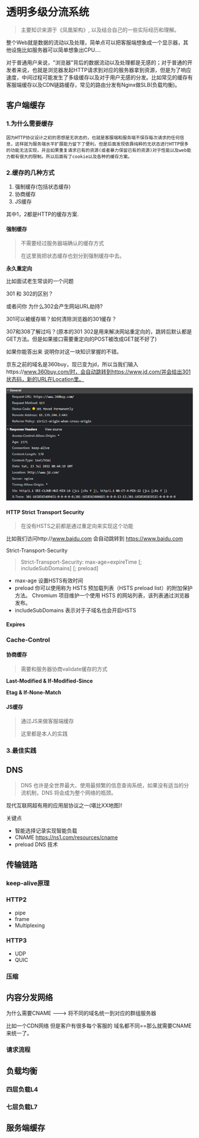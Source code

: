 # 透明多级分流系统

> 主要知识来源于《凤凰架构》, 以及结合自己的一些实际经历和理解。

整个Web就是数据的流动以及处理，简单点可以把客服端想象成一个显示器，其他设施比如服务器可以简单想象出CPU....

对于普通用户来说，"浏览器"背后的数据流动以及处理都是无感的；对于普通的开发者来说，也就是浏览器发起HTTP请求到对应的服务器拿到资源，但是为了响应速度，中间过程可能发生了多级缓存以及对于用户无感的分发。比如常见的缓存有客服端缓存以及CDN链路缓存，常见的路由分发有Nginx做SLB(负载均衡)。

## 客户端缓存

### 1.为什么需要缓存

```
因为HTTP协议设计之初的思想是无状态的，也就是客服端和服务端不保存每次请求的任何信息，这样就为服务端水平扩展能力留下了便利，但是后面发现依靠纯粹的无状态进行HTTP很多的功能无法实现，并且如果重复请求已有的资源(或者暴力保留已有的资源)对于性能以及web能力都有很大的限制。所以后面有了cookie以及各种的缓存方案。
```


### 2.缓存的几种方式

1. 强制缓存(包括状态缓存)
2. 协商缓存
3. JS缓存

其中1，2都是HTTP的缓存方案.

#### 强制缓存

> 不需要经过服务器端确认的缓存方式
>
> 在这里我把状态缓存也划分到强制缓存中去。

**永久重定向**

比如面试老生常谈的一个问题

301 和 302的区别？

或者问你 为什么302会产生网站URL劫持?

301可以被缓存嘛？如何清除浏览器的301缓存？

307和308了解过吗？(原本的301 302是用来解决网站重定向的，跳转后默认都是GET方法。但是如果接口需要重定向的POST被改成GET就不好了)

如果你能答出来 说明你对这一块知识掌握的不错。

京东之前的域名是360buy，现已变为jd，所以当我们输入https://www.360buy.com/时，会自动跳转到https://www.jd.com/并会给出301状态码，新的URL在Location里。

![image-20220723164709470](https://raw.githubusercontent.com/LinYUAN-code/Note/main/blogImage/image-20220723164709470.png)

#### HTTP Strict Transport Security

> 在没有HSTS之前都是通过重定向来实现这个功能

比如我们访问http://www.baidu.com 会自动跳转到 https://www.baidu.com

Strict-Transport-Security

> Strict-Transport-Security: max-age=expireTime [; includeSubDomains] [; preload]

- max-age 设置HSTS有效时间
- preload 你可以使用称为 HSTS 预加载列表（HSTS preload list）的附加保护方法。 Chromium 项目维护一个使用 HSTS 的网站列表，该列表通过浏览器发布。
- includeSubDomains 表示对于子域名也会开启HSTS

#### Expires

### **Cache-Control**

#### 协商缓存

> 需要和服务器协商validate缓存的方式

**Last-Modified & If-Modified-Since**

**Etag & If-None-Match**

#### JS缓存

> 通过JS来做客服端缓存
>
> 这里都是本人的实践

### 3.最佳实践

## DNS

> DNS 也许是全世界最大、使用最频繁的信息查询系统，如果没有适当的分流机制，DNS 将会成为整个网络的瓶颈。

现代互联网超有用的应用层协议之一(堪比XX地图)!

关键点

- 智能选择记录实现智能负载
- CNAME    https://ns1.com/resources/cname
- preload DNS 技术

## 传输链路

### keep-alive原理

### HTTP2

- pipe
- frame
- Multiplexing

### HTTP3

- UDP
- QUIC

### 压缩

## 内容分发网络

为什么需要CNAME ---> 将不同的域名统一到对应的群组服务器

比如一个CDN网络 但是客户有很多每个客服的 域名都不同==那么就需要CNAME来统一了。

### 请求流程

## 负载均衡

### 四层负载L4

### 七层负载L7

## 服务端缓存

[DNS记录文章]: https://blog.csdn.net/jiankunking/article/details/122138956
